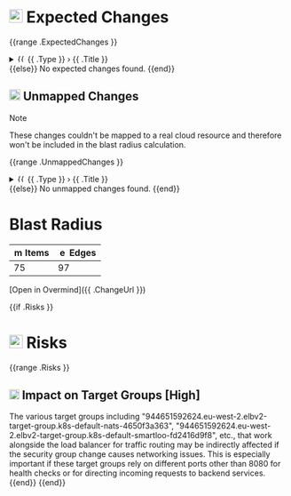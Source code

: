 # <img width="24" alt="mapped" src="https://github.com/overmindtech/ovm-cli/assets/8799341/311e1bb0-e3da-4499-8db3-b97ec7674484"> Expected Changes

{{range .ExpectedChanges }}
<details>
<summary><img width="14" alt="{{ .StatusAlt }}" src="{{ .StatusIcon }}"> {{ .Type }} › {{ .Title }}</summary>

{{if .Diff }}
```diff
{{ .Diff }}
```
{{else}}
(no changed attributes)
{{end}}
</details>
{{else}}
No expected changes found.
{{end}}


## <img width="20" alt="unmapped" src="https://github.com/overmindtech/ovm-cli/assets/8799341/46002c31-0c19-45c5-92ac-2a339e25b00e"> Unmapped Changes

> [!NOTE]
> These changes couldn't be mapped to a real cloud resource and therefore won't be included in the blast radius calculation.


{{range .UnmappedChanges }}
<details>
<summary><img width="14" alt="{{ .StatusAlt }}" src="{{ .StatusIcon }}"> {{ .Type }} › {{ .Title }}</summary>

{{if .Diff }}
```diff
{{ .Diff }}
```
{{else}}
(no changed attributes)
{{end}}
</details>
{{else}}
No unmapped changes found.
{{end}}



# Blast Radius

| <img width="16" alt="mapped" src="https://github.com/overmindtech/ovm-cli/assets/8799341/311e1bb0-e3da-4499-8db3-b97ec7674484"> Items | <img width="16" alt="edge" src="https://github.com/overmindtech/ovm-cli/assets/8799341/437dcecd-117d-474d-a6fd-1aa241fb0fd0"> Edges |
|---|---|
| 75 | 97

[Open in Overmind]({{ .ChangeUrl }})



{{if .Risks }}
# <img width="24" alt="warning" src="https://github.com/overmindtech/ovm-cli/assets/8799341/fd3b183f-92b3-4aab-987d-40452f92bdbb"> Risks

{{range .Risks }}
## <img width="18" alt="{{ .SeverityAlt }}" src="{{ .SeverityIcon }}"> Impact on Target Groups [High]

The various target groups including \"944651592624.eu-west-2.elbv2-target-group.k8s-default-nats-4650f3a363\", \"944651592624.eu-west-2.elbv2-target-group.k8s-default-smartloo-fd2416d9f8\", etc., that work alongside the load balancer for traffic routing may be indirectly affected if the security group change causes networking issues. This is especially important if these target groups rely on different ports other than 8080 for health checks or for directing incoming requests to backend services.
{{end}}
{{end}}
